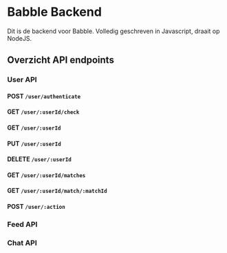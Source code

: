 # Babble Backend #

Dit is de backend voor Babble. Volledig geschreven in Javascript, draait op NodeJS.

## Overzicht API endpoints ##

### User API ###

#### POST `/user/authenticate` ####

#### GET `/user/:userId/check` ####

#### GET `/user/:userId` ####
#### PUT `/user/:userId` ####
#### DELETE `/user/:userId` ####

#### GET `/user/:userId/matches` ####
#### GET `/user/:userId/match/:matchId` ####

#### POST `/user/:action` ####

### Feed API ###

### Chat API ###
